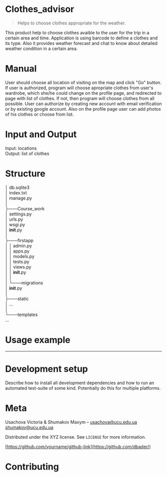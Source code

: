 # Clothes_advisor

> Helps to choose clothes appropriate for the weather.



This product help to choose clothes avaible to the user for the trip in a certain area and time.
Application is using barcode to define a clothes and its type. Also it provides weather forecast 
and chat to know about detailed weather condition in a certain area.

# Manual
User should choose all location of visiting on the map and click "Go" button. If user is authorized, program will choose apropriate clothes from user's wardrobe, which she/he could change on the profile page, and redirected to page with list of clothes. If not, then program will choose clothes from all possible. User can authorize by creating new account with email verification or by existing google account. Also on the profile page user can add photos of his clothes or choose from list.


# Input and Output
Input: locations <br/>
Output: list of clothes

# Structure 
│   db.sqlite3 <br/>
│   index.txt <br/>
│   manage.py <br/>
│   <br/>
├───Course_work <br/>
│      settings.py <br/>
│      urls.py <br/>
│      wsgi.py <br/>
│      __init__.py <br/>
│           <br/>
├───firstapp <br/>
│   │   admin.py <br/>
│   │   apps.py <br/>
│   │   models.py <br/>
│   │   tests.py <br/>
│   │   views.py <br/>
│   │   __init__.py <br/>
│   │   <br/>
│   └───migrations <br/>
│          __init__.py <br/>
│     <br/>
├───static <br/>
│     … <br/>
│       <br/>
└───templates <br/>
    	… <br/>


# Usage example
----

# Development setup

Describe how to install all development dependencies and how to run an automated test-suite of some kind. Potentially do this for multiple platforms.

# Meta

Usachova Victoria & Shumakov Maxym –  usachova@ucu.edu.ua shumakov@ucu.edu.ua

Distributed under the XYZ license. See ``LICENSE`` for more information.

[https://github.com/yourname/github-link](https://github.com/dbader/)

# Contributing
